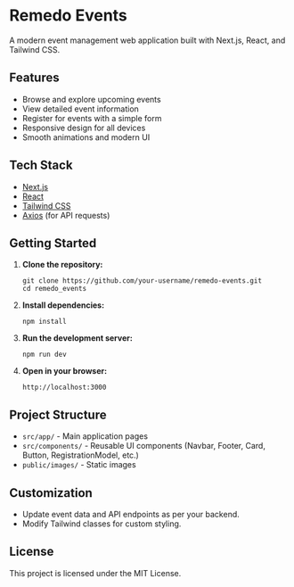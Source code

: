# Remedo Events

A modern event management web application built with Next.js, React, and Tailwind CSS.

## Features

- Browse and explore upcoming events
- View detailed event information
- Register for events with a simple form
- Responsive design for all devices
- Smooth animations and modern UI

## Tech Stack

- [Next.js](https://nextjs.org/)
- [React](https://react.dev/)
- [Tailwind CSS](https://tailwindcss.com/)
- [Axios](https://axios-http.com/) (for API requests)

## Getting Started

1. **Clone the repository:**
   ```
   git clone https://github.com/your-username/remedo-events.git
   cd remedo_events
   ```

2. **Install dependencies:**
   ```
   npm install
   ```

3. **Run the development server:**
   ```
   npm run dev
   ```

4. **Open in your browser:**
   ```
   http://localhost:3000
   ```

## Project Structure

- `src/app/` - Main application pages
- `src/components/` - Reusable UI components (Navbar, Footer, Card, Button, RegistrationModel, etc.)
- `public/images/` - Static images

## Customization

- Update event data and API endpoints as per your backend.
- Modify Tailwind classes for custom styling.

## License

This project is licensed under the MIT License.